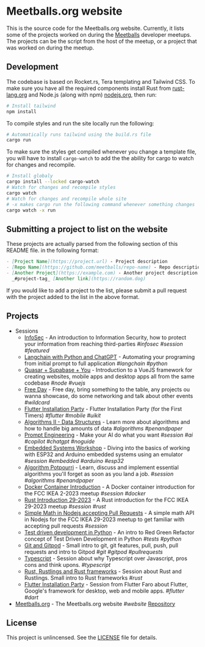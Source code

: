 # Meetballs.org website

This is the source code for the Meetballs.org website. Currently, it lists
some of the projects worked on during the [Meetballs](https://meetballs.org)
developer meetups. The projects can be the script from the host of the meetup,
or a project that was worked on during the meetup.

## Development

The codebase is based on Rocket.rs, Tera templating and Tailwind CSS. To make
sure you have all the required components install Rust from
[rust-lang.org](https://rust-lang.org) and Node.js (along with npm)
[nodejs.org](https://nodejs.org), then run:

```bash
# Install tailwind
npm install
```

To compile styles and run the site locally run the following:

```bash
# Automatically runs tailwind using the build.rs file
cargo run
```

To make sure the styles get compiled whenever you change a template file, you
will have to install `cargo-watch` to add the the ability for cargo to watch
for changes and recompile.

```bash
# Install globaly
cargo install --locked cargo-watch
# Watch for changes and recompile styles
cargo watch
# Watch for changes and recompile whole site
# -x makes cargo run the following command whenever something changes
cargo watch -x run
```

## Submitting a project to list on the website

These projects are actually parsed from the following section of this README
file. in the following format:

```markdown
- [Project Name](https://project.url) - Project description
- [Repo Name](https://github.com/meetballs/repo-name) - Repo description
- [Another Project](https://example.com) - Another project description
  _#project-tag_ [Another link](https://random.dog)
```

If you would like to add a project to the list, please submit a pull request
with the project added to the list in the above format.

## Projects

- Sessions
  - [InfoSec](https://www.facebook.com/events/3775335509421509/) - An introduction to Information Security,
    how to protect your information from reaching third-parties _#infosec_ _#session_ _#featured_
  - [Langchain with Python and ChatGPT](https://www.facebook.com/events/3756642677927262) - Automating your programing from initial prompt to
    full application _#langchain_ _#python_
  - [Quasar + Supabase + You](https://fb.me/e/3jkI9ydYI) - Introduction to a VueJS framework for creating websites, mobile apps and desktop apps
    all from the same codebase _#node_ _#vuejs_
  - [Free Day](https://fb.me/e/3t1jLwT6V) - Free day, bring something to the table, any projects ou wanna showcase, do some networking and talk about other events
    _#wildcard_
  - [Flutter Installation Party](https://www.facebook.com/events/451186503902037/) - Flutter Installation Party (for the First Timers) _#flutter_ _#mobile_ _#uikit_
  - [Algorithms II - Data Structures](https://www.facebook.com/events/907229467549946) - Learn more about algorithms
    and how to handle big amounts of data _#algorithms_ _#penandpaper_
  - [Prompt Engineering](https://www.facebook.com/events/928880408889510) - Make your AI do what you want _#session_ _#ai_ _#copilot_ _#chatgpt_ _#noguide_
  - [Embedded Systems Workshop](https://github.com/zinixyt/meetballs-embedded-workshop) - Diving
    into the basics of working with ESP32 and Arduino embedded systems using an emulator _#session_
    _#embedded_ _#arduino_ _#esp32_
  - [Algorithm Potpourri](https://www.facebook.com/events/1080560462988839) - Learn, discuss and implement essential
    algorithms you'll forget as soon as you land a job. _#session_
    _#algorithms_ _#penandpaper_
  - [Docker Container Introduction](https://github.com/Unisergius/containers-fccikea-2-2023) - A Docker container
    introduction for the FCC IKEA 2-2023 meetup _#session_ _#docker_
  - [Rust Introduction 29-2023](https://github.com/onelikeandidie/fccikea-29-2023-rust) - A Rust introduction for the FCC
    IKEA 29-2023 meetup _#session_ _#rust_
  - [Simple Math in Nodejs accepting Pull Requests](https://github.com/Unisergius/simple-math-api-exercise) - A simple
    math API in Nodejs for the FCC IKEA 29-2023 meetup to get familiar with accepting pull requests _#session_
  - [Test driven development in Python](https://github.com/Unisergius/fcc-python-tdd-session) - An intro to Red Green Refactor concept of Test Driven Development in Python _#tests_ _#python_
  - [Git and Gitpod](https://github.com/Unisergius/git-fcc-ikea-2023) - Small intro to git, git features, pull, push, pull requests and intro to Gitpod _#git_ _#gitpod_ _#pullrequests_
  - [Typescript](https://github.com/Unisergius/typescript-fccikea-4-2023) - Session about why Typescript over Javascript, pros cons and think upons. _#typescript_
  - [Rust, Rustlings and Rust frameworks](https://github.com/Unisergius/rust-7-april-fcc-ikea) - Session about Rust and Rustlings. Small intro to Rust frameworks _#rust_
  - [Flutter Installation Party](https://github.com/Unisergius/flutter-fccikea-3-2023) - Session from Flutter Faro about Flutter, Google's framework for desktop, web and mobile apps. _#flutter_ _#dart_
- [Meetballs.org](https://meetballs.org) - The Meetballs.org website _#website_
    [Repository](https://github.com/onelikeandidie/meetballs.org)

## License

This project is unlincensed. See the [LICENSE](LICENSE) file for details.
